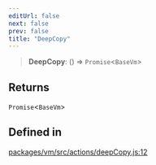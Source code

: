 ```yaml
---
editUrl: false
next: false
prev: false
title: "DeepCopy"
---
```


> **DeepCopy**: () => `Promise`\<`BaseVm`\>

## Returns

`Promise`\<`BaseVm`\>

## Defined in

[packages/vm/src/actions/deepCopy.js:12](https://github.com/evmts/tevm-monorepo/blob/main/packages/vm/src/actions/deepCopy.js#L12)
